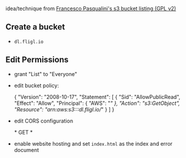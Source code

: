 idea/technique from [Francesco Pasqualini's s3 bucket listing (GPL v2)](https://aws.amazon.com/code/Amazon-S3/1713)


## Create a bucket
- `dl.fligl.io`

## Edit Permissions

- grant "List" to "Everyone"
- edit bucket policy:

	{
		"Version": "2008-10-17",
		"Statement": [
			{
				"Sid": "AllowPublicRead",
				"Effect": "Allow",
				"Principal": {
					"AWS": "*"
				},
				"Action": "s3:GetObject",
				"Resource": "arn:aws:s3:::dl.fligl.io/*"
			}
		]
	}

- edit CORS configuration

	<?xml version="1.0" encoding="UTF-8"?>
	<CORSConfiguration xmlns="http://s3.amazonaws.com/doc/2006-03-01/">
	    <CORSRule>
	        <AllowedOrigin>*</AllowedOrigin>
	        <AllowedMethod>GET</AllowedMethod>
	        <AllowedHeader>*</AllowedHeader>
	    </CORSRule>
	</CORSConfiguration>

- enable website hosting and set `index.html` as the index and error document
